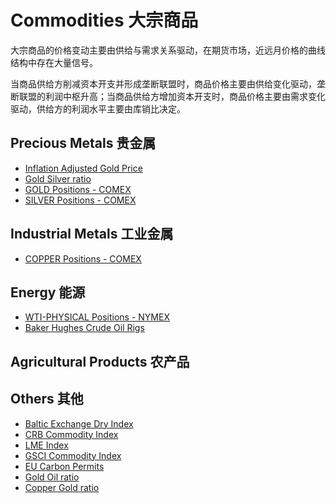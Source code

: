 # Commodities 大宗商品

大宗商品的价格变动主要由供给与需求关系驱动，在期货市场，近远月价格的曲线结构中存在大量信号。

当商品供给方削减资本开支并形成垄断联盟时，商品价格主要由供给变化驱动，垄断联盟的利润中枢升高；当商品供给方增加资本开支时，商品价格主要由需求变化驱动，供给方的利润水平主要由库销比决定。

## Precious Metals 贵金属

- [Inflation Adjusted Gold Price](https://www.gurufocus.com/economic_indicators/4534/inflation-adjusted-gold-price-adjusted-to-todays-dollar)
- [Gold Silver ratio](https://sc.macromicro.me/collections/3351/commodity-silver/26722/gold-silver-copper-ratio)
- [GOLD Positions - COMEX](https://www.tradingster.com/cot/futures/disagg/088691)
- [SILVER Positions - COMEX](https://www.tradingster.com/cot/futures/disagg/084691)

## Industrial Metals 工业金属

- [COPPER Positions - COMEX](https://www.tradingster.com/cot/futures/disagg/085692)

## Energy 能源

- [WTI-PHYSICAL Positions - NYMEX](https://www.tradingster.com/cot/futures/disagg/067651)
- [Baker Hughes Crude Oil Rigs](https://tradingeconomics.com/united-states/crude-oil-rigs)

## Agricultural Products 农产品

## Others 其他

- [Baltic Exchange Dry Index](https://tradingeconomics.com/commodity/baltic)
- [CRB Commodity Index](https://tradingeconomics.com/commodity/crb)
- [LME Index](https://tradingeconomics.com/commodity/lme)
- [GSCI Commodity Index](https://tradingeconomics.com/commodity/gsci)
- [EU Carbon Permits](https://tradingeconomics.com/commodity/carbon)
- [Gold Oil ratio](https://sc.macromicro.me/charts/11236/jin-you-bi)
- [Copper Gold ratio](https://sc.macromicro.me/charts/15943/copper-gold-ratio)
